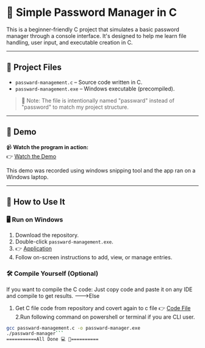 # 🔐 Simple Password Manager in C

This is a beginner-friendly C project that simulates a basic password manager through a console interface. It's designed to help me learn file handling, user input, and executable creation in C.

---

## 📁 Project Files

- `passward-management.c` – Source code written in C.
- `passward-management.exe` – Windows executable (precompiled).

> 🎯 Note: The file is intentionally named "passward" instead of "password" to match my project structure.

---

## 🎥 Demo

📹 **Watch the program in action:**  
👉 [Watch the Demo](https://github.com/Yomo-Lopo/Passward-management-system/blob/main/Demo.mp4)

This demo was recorded using windows snipping tool and the app ran on a Windows laptop.

---

## 🧪 How to Use It

### 🖥️ Run on Windows
1. Download the repository.
2. Double-click `passward-management.exe`.
3.   👉 [Application](Passward-Manager.exe)
4. Follow on-screen instructions to add, view, or manage entries.

### 🛠️ Compile Yourself (Optional)
If you want to compile the C code:
Just copy code and paste it on any IDE and compile to get results. 
--->Else
1. Get C file code from repository and covert again to  c file
👉 [Code File](Passward-Manager.c)
2.Run following command on powershell or terminal if you are CLI user.   
```bash
gcc passward-management.c -o passward-manager.exe
./passward-manager```
===========All Done 💻 🚀==========
